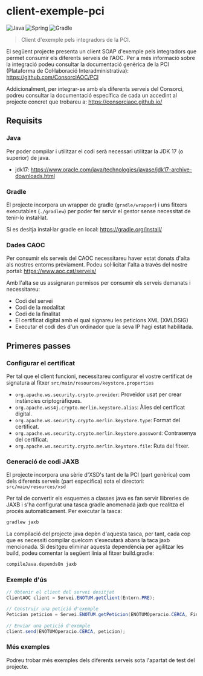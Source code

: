 ﻿# client-exemple-pci
![Java](https://img.shields.io/badge/java-%23ED8B00.svg?style=for-the-badge&logo=java&logoColor=white)
![Spring](https://img.shields.io/badge/spring-%236DB33F.svg?style=for-the-badge&logo=spring&logoColor=white)
![Gradle](https://img.shields.io/badge/Gradle-02303A.svg?style=for-the-badge&logo=Gradle&logoColor=white)

> Client d'exemple pels integradors de la PCI.

El següent projecte presenta un client SOAP d'exemple pels integradors que permet consumir els diferents serveis de l'AOC.
Per a més informació sobre la integració podeu consultar la documentació genèrica de la PCI (Plataforma de Col·laboració Interadministrativa):
https://github.com/ConsorciAOC/PCI

Addicionalment, per integrar-se amb els diferents serveis del Consorci, podreu consultar la documentació específica de cada un accedint al projecte concret que trobareu a:
https://consorciaoc.github.io/


## Requisits
### Java
Per poder compilar i utilitzar el codi serà necessari utilitzar la JDK 17 (o superior) de java.
- jdk17: https://www.oracle.com/java/technologies/javase/jdk17-archive-downloads.html
### Gradle
El projecte incorpora un wrapper de gradle (`gradle/wrapper`) i uns fitxers executables
(`./gradlew`) per poder fer servir el gestor sense necessitat de tenir-lo instal·lat.

Si es desitja instal·lar gradle en local: https://gradle.org/install/

### Dades CAOC
Per consumir els serveis del CAOC necessitareu haver estat donats d'alta als nostres entorns prèviament.
Podeu sol·licitar l'alta a través del nostre portal: https://www.aoc.cat/serveis/

Amb l'alta se us assignaran permisos per consumir els serveis demanats i necessitareu:
- Codi del servei
- Codi de la modalitat
- Codi de la finalitat
- El certificat digital amb el qual signareu les peticions XML (XMLDSIG)
- Executar el codi des d'un ordinador que la seva IP hagi estat habilitada.

## Primeres passes
### Configurar el certificat
Per tal que el client funcioni, necessitareu configurar el vostre certificat de signatura al fitxer `src/main/resources/keystore.properties`
- `org.apache.ws.security.crypto.provider`: Proveïdor usat per crear instàncies criptogràfiques.
- `org.apache.wss4j.crypto.merlin.keystore.alias`: Àlies del certificat digital.
- `org.apache.ws.security.crypto.merlin.keystore.type`: Format del certificat.
- `org.apache.ws.security.crypto.merlin.keystore.password`: Contrasenya del certificat.
- `org.apache.ws.security.crypto.merlin.keystore.file`: Ruta del fitxer.

### Generació de codi JAXB
El projecte incorpora una sèrie d'XSD's tant de la PCI (part genèrica) com dels diferents serveis (part específica) sota el directori:
`src/main/resources/xsd`

Per tal de convertir els esquemes a classes java es fan servir llibreries de JAXB i s'ha configurat una tasca gradle anomenada jaxb que realitza el procés automàticament.
Per executar la tasca:
```bash
gradlew jaxb
```

La compilació del projecte java depèn d'aquesta tasca, per tant, cada cop que es necessiti compilar quelcom s'executarà abans la taca jaxb mencionada.
Si desitgeu eliminar aquesta dependència per agilitzar les build, podeu comentar la següent línia al fitxer build.gradle:
```groovy
compileJava.dependsOn jaxb
```


### Exemple d'ús
```java
// Obtenir el client del servei desitjat
ClientAOC client = Servei.ENOTUM.getClient(Entorn.PRE);

// Construir una petició d'exemple
Peticion peticion = Servei.ENOTUM.getPeticion(ENOTUMOperacio.CERCA, Finalitat.PROVES);
        
// Enviar una petició d'exemple
client.send(ENOTUMOperacio.CERCA, peticion);
```

### Més exemples
Podreu trobar més exemples dels diferents serveis sota l'apartat de test del projecte.

